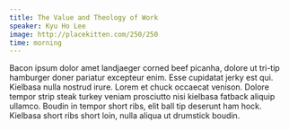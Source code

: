 ```yaml
---
title: The Value and Theology of Work
speaker: Kyu Ho Lee
image: http://placekitten.com/250/250
time: morning
---
```

Bacon ipsum dolor amet landjaeger corned beef picanha, dolore ut tri-tip hamburger doner pariatur excepteur enim. Esse cupidatat jerky est qui. Kielbasa nulla nostrud irure. Lorem et chuck occaecat venison. Dolore tempor strip steak turkey veniam prosciutto nisi kielbasa fatback aliquip ullamco. Boudin in tempor short ribs, elit ball tip deserunt ham hock. Kielbasa short ribs short loin, nulla aliqua ut drumstick boudin.